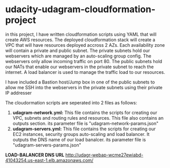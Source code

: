 # udacity-udagram-cloudformation-project
in this project, I have written cloudformation scripts using YAML that will create AWS resources. The deployed cloudformation stack will create a VPC that will have resources deployed accross 2 AZs. 
Each availability zone will contain a private and public subnet. The private subnets hold our webservers which are managed by an auto-scaling group config. The webservers only allow incoming traffic on port 80. The public subnets hold our NATs that enable our webservers in the private subnet to reach the internet.
A load balancer is used to manage the traffic load to our resources.

I have included a Bastion host/Jump box in one of the public subnets to allow me SSH into the webservers in the private subnets using their private IP addresser

The cloudormation scripts are seperated into 2 files as follows:
1. **udagram-network.yml:** This file contains the scripts for creating our VPC, subnets and routing rules and resources. This file also contains an outputs section. its parameter file is "udagram-network-params.json"
2. **udagram-servers.yml:** This file contains the scripts for creating our EC2 instances, security groups auto-scaling and load balancer. It outputs the DNS name of our load banalcer. its parameter file is "udagram-servers-params.json"

**LOAD-BALANCER DNS URL**
http://udagr-webap-wcme27ewiabd-41043254.us-east-1.elb.amazonaws.com/
